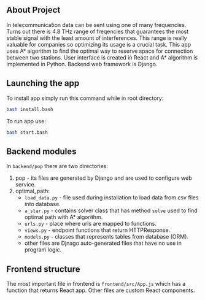 ## About Project
In telecommunication data can be sent using one of many frequencies. Turns out there is 4.8 THz range of freqencies that guarantees the most stable signal with the least amount of interferences. This range is really valuable for companies so optimizing its usage is a crucial task. This app uses A* algorithm to find the optimal way to reserve space for connection between two stations. User interface is created in React and A* algorithm is implemented in Python. Backend web framework is Django.

## Launching the app
To install app simply run this command while in root directory:
```bash
bash install.bash
```

To run app use:
```bash
bash start.bash
```
## Backend modules
In `backend/pop` there are two directories:
1. pop - its files are generated by Django and are used to configure web service.
2. optimal_path:
   - `load_data.py` - file used during installation to load data from csv files into database.
   - `a_star.py` - contains solver class that has method `solve` used to find optimal path with A* algorithm.
   - `urls.py` - place where urls are mapped to functions.
   - `views.py` - endpoint functions that return HTTPResponse.
   - `models.py` - classes that represents tables from database (ORM).
   - other files are Djnago auto-generated files that have no use in program logic.

## Frontend structure
The most important file in frontend is `frontend/src/App.js` which has a function that returns React app. Other files are custom React components.
